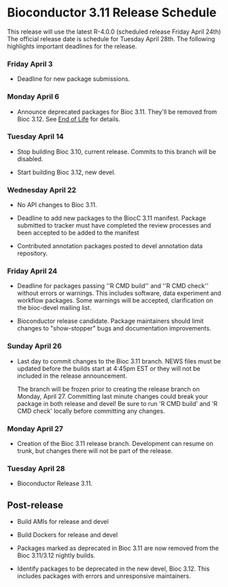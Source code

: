# Bioconductor 3.11 Release Schedule

This release will use the latest R-4.0.0 (scheduled release Friday April 24th)
The official release date is schedule for Tuesday April 28th.
The following highlights important deadlines for the release.


### Friday April 3

* Deadline for new package submissions.

### Monday April 6

* Announce deprecated packages for Bioc 3.11. They'll be removed from Bioc 3.12.
  See [End of Life](/developers/package-end-of-life) for details.

### Tuesday April 14

* Stop building Bioc 3.10, current release. Commits to this branch will be
  disabled.

* Start building Bioc 3.12, new devel.

### Wednesday April 22

* No API changes to Bioc 3.11.

* Deadline to add new packages to the BiocC 3.11 manifest. Package submitted to
  tracker must have completed the review processes and been accepted to be added
  to the manifest

* Contributed annotation packages posted to devel annotation data repository.

### Friday April 24

* Deadline for packages passing ''R CMD build'' and ''R CMD check''
  without errors or warnings. This includes software, data experiment
  and workflow packages. Some warnings will be accepted, clarification
  on the bioc-devel mailing list.

* Bioconductor release candidate.  Package maintainers should limit
  changes to "show-stopper" bugs and documentation improvements.

### Sunday April 26

* Last day to commit changes to the Bioc 3.11 branch. NEWS files
  must be updated before the builds start at 4:45pm EST or they will
  not be included in the release announcement.

  The branch will be frozen prior to creating the release branch on Monday,
  April 27.  Committing last minute changes could break your package in both
  release and devel! Be sure to run 'R CMD build' and 'R CMD check' locally
  before committing any changes.

### Monday April 27

* Creation of the Bioc 3.11 release branch. Development can resume on
  trunk, but changes there will not be part of the release.

### Tuesday April 28

* Bioconductor Release 3.11.


## Post-release

* Build AMIs for release and devel

* Build Dockers for release and devel

* Packages marked as deprecated in Bioc 3.11 are now removed from the
  Bioc 3.11/3.12 nightly builds.

* Identify packages to be deprecated in the new devel, Bioc 3.12.
  This includes packages with errors and unresponsive maintainers.
